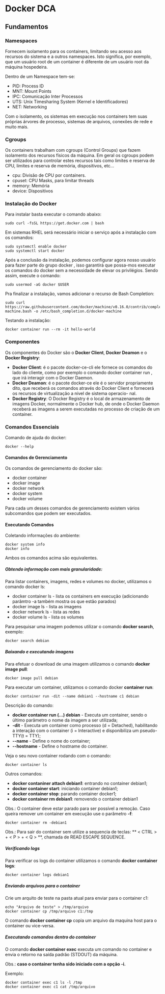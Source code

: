 # Docker DCA

## Fundamentos

### Namespaces

Fornecem isolamento para os containers, limitando seu acesso aos recursos do sistema e a outros namespaces. Isto significa, por exemplo, que um usuário root de um container é diferente de um usuário root da máquina hospedeira.

Dentro de um Namespace tem-se:
- PID: Process ID
- MNT: Mount Points
- IPC: Comunicação Inter Processos
- UTS: Unix Timesharing System (Kernel e Identificadores)
- NET: Networking

Com o isolamento, os sistemas em execução nos containers tem suas próprias árvores de processo, sistemas de arquivos, conexões de rede e muito mais.

### Cgroups

Os containers trabalham com cgroups (Control Groups) que fazem isolamento dos recursos físicos da máquina. Em geral os cgroups podem ser utilizados para controlar estes recursos tais como limites e reserva de CPU, limites e reserva de memória, dispositivos, etc…

- cpu: Divisão de CPU por containers.
- cpuset: CPU Masks, para limitar threads
- memory: Memória
- device: Dispositivos

### Instalação do Docker

Para instalar basta executar o comando abaixo:

~~~shell
sudo curl -fsSL https://get.docker.com | bash
~~~

Em sistemas RHEL será necessário iniciar o serviço após a instalação com os comandos:

~~~shell
sudo systemctl enable docker
sudo systemctl start docker
~~~

Após a conclusão da instalação, podemos configurar agora nosso usuário para fazer parte do grupo docker , isso garantirá que possa-mos executar os comandos do docker sem a necessidade de elevar os privilégios. Sendo assim, execute o comando:

~~~shell
sudo usermod -aG docker $USER
~~~

Pra finalizar a instalação, vamos adicionar o recurso de Bash Completion:

~~~shell
sudo curl https://raw.githubusercontent.com/docker/machine/v0.16.0/contrib/completion/bash/docker-machine.bash -o /etc/bash_completion.d/docker-machine
~~~

Testando a instalação:

~~~shell
docker container run --rm -it hello-world
~~~

### Componentes

Os componentes do Docker são o **Docker Client**, **Docker Deamon** e o **Docker Registry**:

- **Docker Client**: é o pacote docker-ce-cli ele fornece os comandos do lado do cliente, como por exemplo o comando docker container run , que irá interagir com o Docker Daemon.
- **Docker Deamon**: é o pacote docker-ce ele é o servidor propriamente dito, que receberá os comandos através do Docker Client e fornecerá os recursos de virtualização a nível de sistema operacio- nal.
- **Docker Registry**: O Docker Registry é o local de armazenamento de imagens Docker, normalmente o Docker hub, de onde o Docker Daemon receberá as imagens a serem executadas no processo de criação de um container.

### Comandos Essenciais

Comando de ajuda do docker:

~~~shel
docker --help
~~~

#### Comandos de Gerenciamento

Os comandos de gerenciamento do docker são:
- docker container
- docker image
- docker network
- docker system
- docker volume

Para cada um desses comandos de gerenciamento existem vários subcomandos que podem ser executados.

#### Executando Comandos

Coletando informações do ambiente:

~~~shell
docker system info
docker info
~~~

Ambos os comandos acima são equivalentes.

##### Obtendo informação com mais granularidade:

Para listar containers, imagens, redes e volumes no docker, utilizamos o comando docker <comando> ls:

- docker container ls - lista os containers em execução (adicionando parâmtro -a também mostra os que estão parados)
- docker image ls - lista as imagens
- docker network ls - lista as redes
- docker volume ls - lista os volumes

Para pesquisar uma imagem podemos utilizar o comando **docker search**, exemplo:

~~~shell
docker search debian
~~~

##### Baixando e executando imagens

Para efetuar o download de uma imagem utilizamos o comando **docker image pull**:

~~~shell
docker image pull debian
~~~

Para executar um container, utilizamos o comando docker **container run**:

~~~shell
docker container run -dit --name debian1 --hostname c1 debian
~~~

Descrição do comando:
- **docker container run (…) debian** - Executa um container, sendo o último parâmetro o nome da imagem a ser utilizada;
- **-dit** - Executa um container como processo (d = Detached), habilitando a interação com o container (i = Interactive) e disponibiliza um pseudo-TTY(t = TTY);
- **--name** - Define o nome do container;
- **--hostname** - Define o hostname do container.

Veja o seu novo container rodando com o comando:

~~~shell
docker container ls
~~~

Outros comandos:
- **docker contaniner attach debian1**: entrando no container debian1;
- **docker container start**: iniciando container debian1;
- **docker container stop**: parando container docker1;
- **docker container rm debian1**: removendo o container debian1

Obs.: O container deve estar parado para ser possível a remoção. Caso queira remover um container em execução use o parâmetro **-f**:

~~~shell
docker container rm -debian1
~~~

Obs.: Para sair do container sem <para-lo> utilize a sequencia de teclas: ** < CTRL > + < P > + < Q > **, chamada de READ ESCAPE SEQUENCE.

##### Verificando logs

Para verificar os logs do container utilizamos o comando **docker container logs**:

~~~shell
docker container logs debian1
~~~

##### Enviando arquivos para o container

Crie um arquito de teste na pasta atual para enviar para o container c1:

~~~shell
echo "Arquivo de teste" > /tmp/arquivo
docker container cp /tmp/arquivo c1:/tmp
~~~

O comando **docker container cp** copia um arquivo da maquina host para o container ou vice-versa.

##### Executando comandos dentro do container

O comando **docker container exec** executa um comando no container e envia o retorno na saída padrão (STDOUT) da máquina.

Obs.: **caso o container tenha sido iniciado com a opção -i.**

Exemplo:

~~~shell
docker container exec c1 ls -l /tmp
docker container exec c1 cat /tmp/arquivo
~~~

